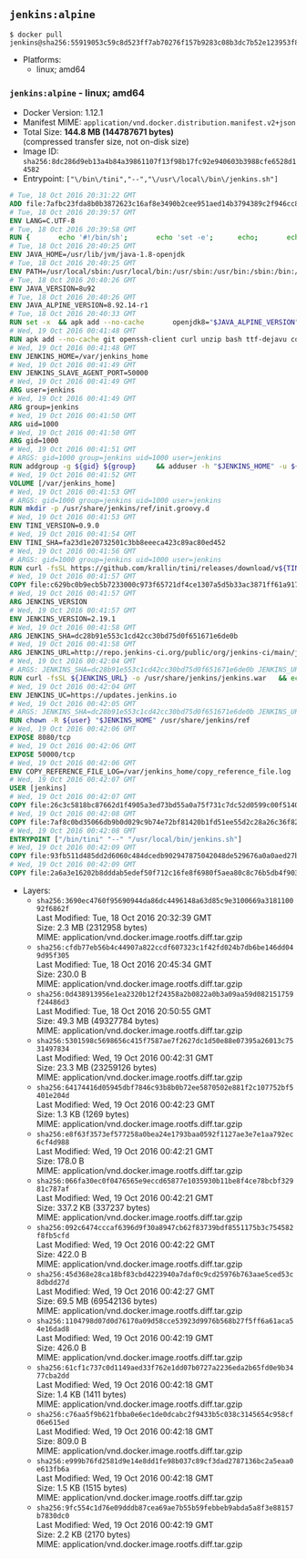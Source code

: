 ## `jenkins:alpine`

```console
$ docker pull jenkins@sha256:55919053c59c8d523ff7ab70276f157b9283c08b3dc7b52e123953f8f69c0fd6
```

-	Platforms:
	-	linux; amd64

### `jenkins:alpine` - linux; amd64

-	Docker Version: 1.12.1
-	Manifest MIME: `application/vnd.docker.distribution.manifest.v2+json`
-	Total Size: **144.8 MB (144787671 bytes)**  
	(compressed transfer size, not on-disk size)
-	Image ID: `sha256:8dc286d9eb13a4b84a39861107f13f98b17fc92e940603b3988cfe6528d14582`
-	Entrypoint: `["\/bin\/tini","--","\/usr\/local\/bin\/jenkins.sh"]`

```dockerfile
# Tue, 18 Oct 2016 20:31:22 GMT
ADD file:7afbc23fda8b0b3872623c16af8e3490b2cee951aed14b3794389c2f946cc8c7 in / 
# Tue, 18 Oct 2016 20:39:57 GMT
ENV LANG=C.UTF-8
# Tue, 18 Oct 2016 20:39:58 GMT
RUN { 		echo '#!/bin/sh'; 		echo 'set -e'; 		echo; 		echo 'dirname "$(dirname "$(readlink -f "$(which javac || which java)")")"'; 	} > /usr/local/bin/docker-java-home 	&& chmod +x /usr/local/bin/docker-java-home
# Tue, 18 Oct 2016 20:40:25 GMT
ENV JAVA_HOME=/usr/lib/jvm/java-1.8-openjdk
# Tue, 18 Oct 2016 20:40:25 GMT
ENV PATH=/usr/local/sbin:/usr/local/bin:/usr/sbin:/usr/bin:/sbin:/bin:/usr/lib/jvm/java-1.8-openjdk/jre/bin:/usr/lib/jvm/java-1.8-openjdk/bin
# Tue, 18 Oct 2016 20:40:26 GMT
ENV JAVA_VERSION=8u92
# Tue, 18 Oct 2016 20:40:26 GMT
ENV JAVA_ALPINE_VERSION=8.92.14-r1
# Tue, 18 Oct 2016 20:40:33 GMT
RUN set -x 	&& apk add --no-cache 		openjdk8="$JAVA_ALPINE_VERSION" 	&& [ "$JAVA_HOME" = "$(docker-java-home)" ]
# Wed, 19 Oct 2016 00:41:48 GMT
RUN apk add --no-cache git openssh-client curl unzip bash ttf-dejavu coreutils
# Wed, 19 Oct 2016 00:41:48 GMT
ENV JENKINS_HOME=/var/jenkins_home
# Wed, 19 Oct 2016 00:41:49 GMT
ENV JENKINS_SLAVE_AGENT_PORT=50000
# Wed, 19 Oct 2016 00:41:49 GMT
ARG user=jenkins
# Wed, 19 Oct 2016 00:41:49 GMT
ARG group=jenkins
# Wed, 19 Oct 2016 00:41:50 GMT
ARG uid=1000
# Wed, 19 Oct 2016 00:41:50 GMT
ARG gid=1000
# Wed, 19 Oct 2016 00:41:51 GMT
# ARGS: gid=1000 group=jenkins uid=1000 user=jenkins
RUN addgroup -g ${gid} ${group}     && adduser -h "$JENKINS_HOME" -u ${uid} -G ${group} -s /bin/bash -D ${user}
# Wed, 19 Oct 2016 00:41:52 GMT
VOLUME [/var/jenkins_home]
# Wed, 19 Oct 2016 00:41:53 GMT
# ARGS: gid=1000 group=jenkins uid=1000 user=jenkins
RUN mkdir -p /usr/share/jenkins/ref/init.groovy.d
# Wed, 19 Oct 2016 00:41:53 GMT
ENV TINI_VERSION=0.9.0
# Wed, 19 Oct 2016 00:41:54 GMT
ENV TINI_SHA=fa23d1e20732501c3bb8eeeca423c89ac80ed452
# Wed, 19 Oct 2016 00:41:56 GMT
# ARGS: gid=1000 group=jenkins uid=1000 user=jenkins
RUN curl -fsSL https://github.com/krallin/tini/releases/download/v${TINI_VERSION}/tini-static -o /bin/tini && chmod +x /bin/tini   && echo "$TINI_SHA  /bin/tini" | sha1sum -c -
# Wed, 19 Oct 2016 00:41:57 GMT
COPY file:c629bc0b9ecb5b7233000c973f65721df4ce1307a5d5b33ac3871ff61a9172ff in /usr/share/jenkins/ref/init.groovy.d/tcp-slave-agent-port.groovy 
# Wed, 19 Oct 2016 00:41:57 GMT
ARG JENKINS_VERSION
# Wed, 19 Oct 2016 00:41:57 GMT
ENV JENKINS_VERSION=2.19.1
# Wed, 19 Oct 2016 00:41:58 GMT
ARG JENKINS_SHA=dc28b91e553c1cd42cc30bd75d0f651671e6de0b
# Wed, 19 Oct 2016 00:41:58 GMT
ARG JENKINS_URL=http://repo.jenkins-ci.org/public/org/jenkins-ci/main/jenkins-war/2.19.1/jenkins-war-2.19.1.war
# Wed, 19 Oct 2016 00:42:04 GMT
# ARGS: JENKINS_SHA=dc28b91e553c1cd42cc30bd75d0f651671e6de0b JENKINS_URL=http://repo.jenkins-ci.org/public/org/jenkins-ci/main/jenkins-war/2.19.1/jenkins-war-2.19.1.war gid=1000 group=jenkins uid=1000 user=jenkins
RUN curl -fsSL ${JENKINS_URL} -o /usr/share/jenkins/jenkins.war   && echo "${JENKINS_SHA}  /usr/share/jenkins/jenkins.war" | sha1sum -c -
# Wed, 19 Oct 2016 00:42:04 GMT
ENV JENKINS_UC=https://updates.jenkins.io
# Wed, 19 Oct 2016 00:42:05 GMT
# ARGS: JENKINS_SHA=dc28b91e553c1cd42cc30bd75d0f651671e6de0b JENKINS_URL=http://repo.jenkins-ci.org/public/org/jenkins-ci/main/jenkins-war/2.19.1/jenkins-war-2.19.1.war gid=1000 group=jenkins uid=1000 user=jenkins
RUN chown -R ${user} "$JENKINS_HOME" /usr/share/jenkins/ref
# Wed, 19 Oct 2016 00:42:06 GMT
EXPOSE 8080/tcp
# Wed, 19 Oct 2016 00:42:06 GMT
EXPOSE 50000/tcp
# Wed, 19 Oct 2016 00:42:06 GMT
ENV COPY_REFERENCE_FILE_LOG=/var/jenkins_home/copy_reference_file.log
# Wed, 19 Oct 2016 00:42:07 GMT
USER [jenkins]
# Wed, 19 Oct 2016 00:42:07 GMT
COPY file:26c3c5818bc87662d1f4905a3ed73bd55a0a75f731c7dc52d0599c00f51408e9 in /usr/local/bin/jenkins-support 
# Wed, 19 Oct 2016 00:42:08 GMT
COPY file:7af8c0bd35066db9b0d029c9b74e72bf81420b1fd51ee55d2c28a26c36f829dd in /usr/local/bin/jenkins.sh 
# Wed, 19 Oct 2016 00:42:08 GMT
ENTRYPOINT ["/bin/tini" "--" "/usr/local/bin/jenkins.sh"]
# Wed, 19 Oct 2016 00:42:09 GMT
COPY file:93fb511d485dd2d6060c484dcedb902947875042048de529676a0a0aed27b5a3 in /usr/local/bin/plugins.sh 
# Wed, 19 Oct 2016 00:42:09 GMT
COPY file:2a6a3e16202b8dddab5edef50f712c16fe8f6980f5aea80c8c76b5db4f903913 in /usr/local/bin/install-plugins.sh 
```

-	Layers:
	-	`sha256:3690ec4760f95690944da86dc4496148a63d85c9e3100669a318110092f6862f`  
		Last Modified: Tue, 18 Oct 2016 20:32:39 GMT  
		Size: 2.3 MB (2312958 bytes)  
		MIME: application/vnd.docker.image.rootfs.diff.tar.gzip
	-	`sha256:cfdb77eb56b4c44907a822ccdf607323c1f42fd024b7db6be146dd049d95f305`  
		Last Modified: Tue, 18 Oct 2016 20:45:34 GMT  
		Size: 230.0 B  
		MIME: application/vnd.docker.image.rootfs.diff.tar.gzip
	-	`sha256:0d438913956e1ea2320b12f24358a2b0822a0b3a09aa59d082151759f24486d3`  
		Last Modified: Tue, 18 Oct 2016 20:50:55 GMT  
		Size: 49.3 MB (49327784 bytes)  
		MIME: application/vnd.docker.image.rootfs.diff.tar.gzip
	-	`sha256:5301598c5698656c415f7587ae7f2627dc1d50e88e07395a26013c7531497834`  
		Last Modified: Wed, 19 Oct 2016 00:42:31 GMT  
		Size: 23.3 MB (23259126 bytes)  
		MIME: application/vnd.docker.image.rootfs.diff.tar.gzip
	-	`sha256:64174416d05945dbf7846c93b8b0b72ee5870502e881f2c107752bf5401e204d`  
		Last Modified: Wed, 19 Oct 2016 00:42:23 GMT  
		Size: 1.3 KB (1269 bytes)  
		MIME: application/vnd.docker.image.rootfs.diff.tar.gzip
	-	`sha256:e8f63f3573ef577258a0bea24e1793baa0592f1127ae3e7e1aa792ec6cf4d988`  
		Last Modified: Wed, 19 Oct 2016 00:42:21 GMT  
		Size: 178.0 B  
		MIME: application/vnd.docker.image.rootfs.diff.tar.gzip
	-	`sha256:066fa30ec0f0476565e9eccd65877e1035930b11be8f4ce78bcbf32981c787af`  
		Last Modified: Wed, 19 Oct 2016 00:42:21 GMT  
		Size: 337.2 KB (337237 bytes)  
		MIME: application/vnd.docker.image.rootfs.diff.tar.gzip
	-	`sha256:092c6474cccaf6396d9f30a8947cb62f83739bdf8551175b3c754582f8fb5cfd`  
		Last Modified: Wed, 19 Oct 2016 00:42:22 GMT  
		Size: 422.0 B  
		MIME: application/vnd.docker.image.rootfs.diff.tar.gzip
	-	`sha256:45d368e28ca18bf83cbd4223940a7daf0c9cd25976b763aae5ced53c8dbdd27d`  
		Last Modified: Wed, 19 Oct 2016 00:42:27 GMT  
		Size: 69.5 MB (69542136 bytes)  
		MIME: application/vnd.docker.image.rootfs.diff.tar.gzip
	-	`sha256:1104798d07d0d76170a09d58cce53923d9976b568b27f5ff6a61aca54e16dad8`  
		Last Modified: Wed, 19 Oct 2016 00:42:19 GMT  
		Size: 426.0 B  
		MIME: application/vnd.docker.image.rootfs.diff.tar.gzip
	-	`sha256:61cf1c737c0d1149aed33f762e1dd07b0727a2236eda2b65fd0e9b3477cba2dd`  
		Last Modified: Wed, 19 Oct 2016 00:42:18 GMT  
		Size: 1.4 KB (1411 bytes)  
		MIME: application/vnd.docker.image.rootfs.diff.tar.gzip
	-	`sha256:c76aa5f9b621fbba0e6ec1de0dcabc2f9433b5c038c3145654c958cf06e615ed`  
		Last Modified: Wed, 19 Oct 2016 00:42:18 GMT  
		Size: 809.0 B  
		MIME: application/vnd.docker.image.rootfs.diff.tar.gzip
	-	`sha256:e999b76fd2581d9e14e8dd1fe98b037c89cf3dad2787136bc2a5eaa0e613fb6a`  
		Last Modified: Wed, 19 Oct 2016 00:42:18 GMT  
		Size: 1.5 KB (1515 bytes)  
		MIME: application/vnd.docker.image.rootfs.diff.tar.gzip
	-	`sha256:9fc554c1d76e09dddb87cea69ae7b55b59febbeb9abda5a8f3e88157b7830dc0`  
		Last Modified: Wed, 19 Oct 2016 00:42:19 GMT  
		Size: 2.2 KB (2170 bytes)  
		MIME: application/vnd.docker.image.rootfs.diff.tar.gzip
